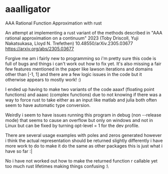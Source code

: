 # aaalligator
AAA Rational Function Approximation with rust

An attempt at implementing a rust variant of the methods described in "AAA rational approximation on a continuum" 2023 (Toby Driscoll, Yuji Nakatsukasa, Lloyd N. Trefethen) 10.48550/arXiv.2305.03677 https://arxiv.org/abs/2305.03677

Forgive me am i fairly new to programming so i'm pretty sure this code is full of bugs and things i can't work out how to fix yet. It's also missing a fair few features mentioned in the paper like lawson iterations and domains other than [-1, 1] and there are a few logic issues in the code but it otherwise appears to mostly work! :)

I ended up having to make two variants of the code aaaxf (floating point functions) and aaaxc (complex functions) due to not knowing if there was a way to force rust to take either as an input like matlab and julia both often seem to have automatic type conversion.

Weirdly i seem to have issues running this program in debug (non --release mode) that seems to cause an overflow but only on windows and not in Linux but can be fixed by turning opt-level = 1 for the dev profile.

There are several usage examples with poles and zeros generated however i think the actual representation should be returned slightly differently i have more work to do to make it do the same as other packages this is just what i have so far :|

No i have not worked out how to make the returned function r callable yet too much rust lifetimes making things confusing :\
